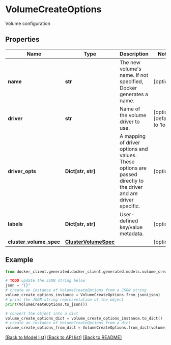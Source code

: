 # VolumeCreateOptions

Volume configuration

## Properties

Name | Type | Description | Notes
------------ | ------------- | ------------- | -------------
**name** | **str** | The new volume&#39;s name. If not specified, Docker generates a name.  | [optional] 
**driver** | **str** | Name of the volume driver to use. | [optional] [default to 'local']
**driver_opts** | **Dict[str, str]** | A mapping of driver options and values. These options are passed directly to the driver and are driver specific.  | [optional] 
**labels** | **Dict[str, str]** | User-defined key/value metadata. | [optional] 
**cluster_volume_spec** | [**ClusterVolumeSpec**](ClusterVolumeSpec.md) |  | [optional] 

## Example

```python
from docker_client.generated.docker_client.generated.models.volume_create_options import VolumeCreateOptions

# TODO update the JSON string below
json = "{}"
# create an instance of VolumeCreateOptions from a JSON string
volume_create_options_instance = VolumeCreateOptions.from_json(json)
# print the JSON string representation of the object
print(VolumeCreateOptions.to_json())

# convert the object into a dict
volume_create_options_dict = volume_create_options_instance.to_dict()
# create an instance of VolumeCreateOptions from a dict
volume_create_options_from_dict = VolumeCreateOptions.from_dict(volume_create_options_dict)
```
[[Back to Model list]](../README.md#documentation-for-models) [[Back to API list]](../README.md#documentation-for-api-endpoints) [[Back to README]](../README.md)


